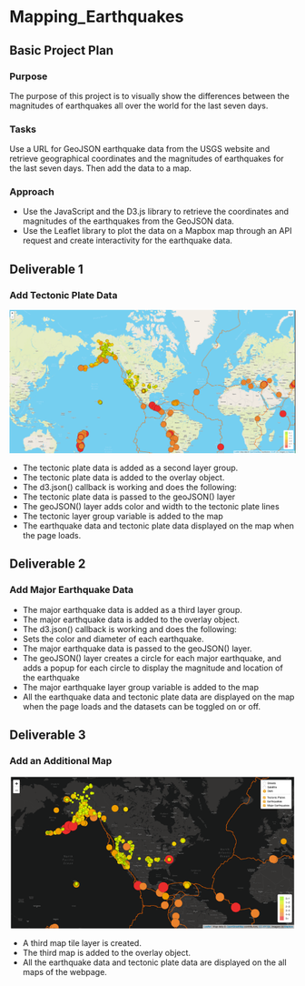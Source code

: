 # Mapping_Earthquakes

## Basic Project Plan

### Purpose

The purpose of this project is to visually show the differences between the magnitudes of earthquakes all over the world for the last seven days.

### Tasks

Use a URL for GeoJSON earthquake data from the USGS website and retrieve geographical coordinates and the magnitudes of earthquakes for the last seven days. Then add the data to a map.

### Approach

- Use the JavaScript and the D3.js library to retrieve the coordinates and magnitudes of the earthquakes from the GeoJSON data. 
- Use the Leaflet library to plot the data on a Mapbox map through an API request and create interactivity for the earthquake data.

## Deliverable 1

### Add Tectonic Plate Data

![](image1.png)

- The tectonic plate data is added as a second layer group.
- The tectonic plate data is added to the overlay object.
- The d3.json() callback is working and does the following:
- The tectonic plate data is passed to the geoJSON() layer
- The geoJSON() layer adds color and width to the tectonic plate lines
- The tectonic layer group variable is added to the map
- The earthquake data and tectonic plate data displayed on the map when the page loads.

## Deliverable 2

### Add Major Earthquake Data

- The major earthquake data is added as a third layer group.
- The major earthquake data is added to the overlay object.
- The d3.json() callback is working and does the following:
- Sets the color and diameter of each earthquake.
- The major earthquake data is passed to the geoJSON() layer.
- The geoJSON() layer creates a circle for each major earthquake, and adds a popup for each circle to display the magnitude and location of the earthquake
- The major earthquake layer group variable is added to the map
- All the earthquake data and tectonic plate data are displayed on the map when the page loads and the datasets can be toggled on or off.

## Deliverable 3

### Add an Additional Map

![](image2.png)

- A third map tile layer is created.
- The third map is added to the overlay object.
- All the earthquake data and tectonic plate data are displayed on the all maps of the webpage.




